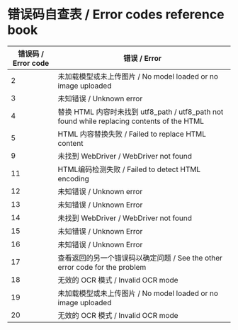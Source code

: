 # 错误码自查表 / Error codes reference book

| 错误码 / Error code | 错误 / Error                                                                          |
|------------------|-------------------------------------------------------------------------------------|
| 2                | 未加载模型或未上传图片 / No model loaded or no image uploaded                                  |
| 3                | 未知错误 / Unknown error                                                                |
| 4                | 替换 HTML 内容时未找到 utf8_path / utf8_path not found while replacing contents of the HTML |
| 5                | HTML 内容替换失败 / Failed to replace HTML content                                        |
| 9                | 未找到 WebDriver / WebDriver not found                                                 |
| 11               | HTML编码检测失败 / Failed to detect HTML encoding                                         |
| 12               | 未知错误 / Unknown error                                                                |
| 13               | 未知错误 / Unknown Error                                                                |
| 14               | 未找到 WebDriver / WebDriver not found                                                 |
| 15               | 未知错误 / Unknown Error                                                                |
| 16               | 未知错误 / Unknown Error                                                                |
| 17               | 查看返回的另一个错误码以确定问题 / See the other error code for the problem                         |
| 18               | 无效的 OCR 模式 / Invalid OCR mode                                                       |
| 19               | 未加载模型或未上传图片 / No model loaded or no image uploaded                                  |
| 20               | 无效的 OCR 模式 / Invalid OCR mode                                                       |